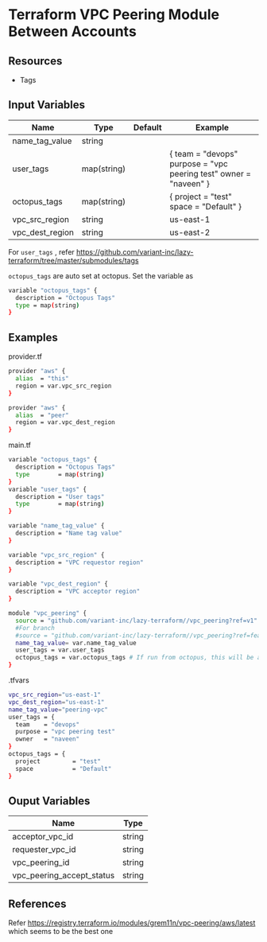 # Terraform VPC Peering Module Between Accounts

## Resources

* Tags

## Input Variables

| Name            | Type        | Default | Example                                                                         |
|-----------------|-------------|---------|---------------------------------------------------------------------------------|
| name_tag_value  | string      |         |                                                                                 |
| user_tags       | map(string) |         | {   team    =  "devops"   purpose =  "vpc peering test"   owner   =  "naveen" } |
| octopus_tags    | map(string) |         | {   project         =  "test"   space           =  "Default" }                  |
| vpc_src_region  | string      |         | us-east-1                                                                       |
| vpc_dest_region | string      |         | us-east-2                                                                       |

For `user_tags` , refer <https://github.com/variant-inc/lazy-terraform/tree/master/submodules/tags>

`octopus_tags` are auto set at octopus. Set the variable as

```bash
variable "octopus_tags" {
  description = "Octopus Tags"
  type = map(string)
}
```

## Examples

provider.tf

```bash
provider "aws" {
  alias  = "this"
  region = var.vpc_src_region
}

provider "aws" {
  alias  = "peer"
  region = var.vpc_dest_region
}
```

main.tf

```bash
variable "octopus_tags" {
  description = "Octopus Tags"
  type        = map(string)
}
variable "user_tags" {
  description = "User tags"
  type        = map(string)
}

variable "name_tag_value" {
  description = "Name tag value"
}

variable "vpc_src_region" {
  description = "VPC requestor region"
}

variable "vpc_dest_region" {
  description = "VPC acceptor region"
}

module "vpc_peering" {
  source = "github.com/variant-inc/lazy-terraform//vpc_peering?ref=v1"
  #For branch
  #source = "github.com/variant-inc/lazy-terraform//vpc_peering?ref=feature/CLOUD-756-vpc-peering-with-name-tag"
  name_tag_value= var.name_tag_value
  user_tags = var.user_tags
  octopus_tags = var.octopus_tags # If run from octopus, this will be auto set
}
```

.tfvars

```bash
vpc_src_region="us-east-1"
vpc_dest_region="us-east-1"
name_tag_value="peering-vpc"
user_tags = {
  team    = "devops"
  purpose = "vpc peering test"
  owner   = "naveen"
}
octopus_tags = {
  project         = "test"
  space           = "Default"
}

```

## Ouput Variables

| Name                      | Type   |
|---------------------------|--------|
| acceptor_vpc_id           | string |
| requester_vpc_id          | string |
| vpc_peering_id            | string |
| vpc_peering_accept_status | string |

## References

Refer <https://registry.terraform.io/modules/grem11n/vpc-peering/aws/latest> which seems to be the best one
